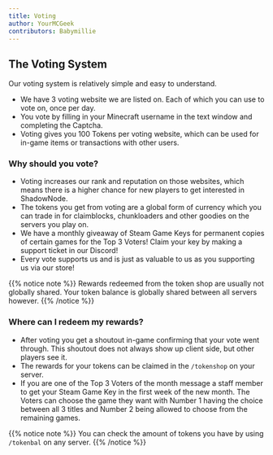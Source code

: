 ```yaml
---
title: Voting
author: YourMCGeek
contributors: Babymillie
---
```


## The Voting System
Our voting system is relatively simple and easy to understand. 

- We have 3 voting website we are listed on. Each of which you can use to vote on, once per day.
- You vote by filling in your Minecraft username in the text window and completing the Captcha.
- Voting gives you 100 Tokens per voting website, which can be used for in-game items or transactions with other users.

### Why should you vote?

- Voting increases our rank and reputation on those websites, which means there is a higher chance for new players to get interested in ShadowNode.
- The tokens you get from voting are a global form of currency which you can trade in for claimblocks, chunkloaders and other goodies on the servers you play on.
- We have a monthly giveaway of Steam Game Keys for permanent copies of certain games for the Top 3 Voters! Claim your key by making a support ticket in our Discord!
- Every vote supports us and is just as valuable to us as you supporting us via our store!

{{% notice note %}}
Rewards redeemed from the token shop are usually not globally shared. Your token balance is globally shared between all servers however.
{{% /notice %}}

### Where can I redeem my rewards?

- After voting you get a shoutout in-game confirming that your vote went through. This shoutout does not always show up client side, but other players see it.
- The rewards for your tokens can be claimed in the ``/tokenshop`` on your server.
- If you are one of the Top 3 Voters of the month message a staff member to get your Steam Game Key in the first week of the new month. The Voters can choose the game they want with Number 1 having the choice between all 3 titles and Number 2 being allowed to choose from the remaining games.

{{% notice note %}}
You can check the amount of tokens you have by using ``/tokenbal`` on any server.
{{% /notice %}}

